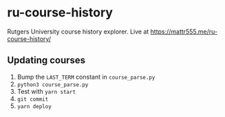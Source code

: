 # ru-course-history

Rutgers University course history explorer. Live at https://mattr555.me/ru-course-history/

## Updating courses

1. Bump the `LAST_TERM` constant in `course_parse.py`
2. `python3 course_parse.py`
3. Test with `yarn start`
4. `git commit`
5. `yarn deploy`

